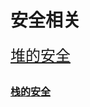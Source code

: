 # 安全相关
 <font size=5 color=black face="黑体">[堆的安全](https://21921157.github.io/zad/heap_security)</font>

## <font size=3>[栈的安全](https://21921157.github.io/zad/stack_security)</font>





